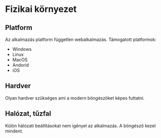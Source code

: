 # Fizikai környezet

## Platform

Az alkalmazás platform független webalkalmazás. 
Támogatott platformok: 
- Windows
- Linux
- MacOS
- Andorid
- iOS

## Hardver

Olyan hardver szükséges ami a modern böngészöket képes futtatni.

## Halózat, tűzfal

Külön hálózati beállításokat nem igényel az alkalmazás. 
A böngésző kezel mindent.

